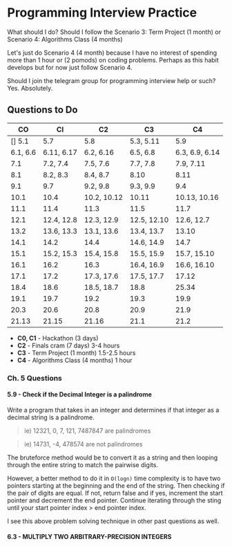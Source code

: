 # Programming Interview Practice

What should I do? Should I follow the Scenario 3: Term Project (1 month) or Scenario 4: Algorithms Class (4 months)

Let's just do Scenario 4 (4 month) because I have no interest of spending more than 1 hour or (2 pomods) on coding problems. Perhaps as this habit develops but for now just follow Scenario 4.

Should I join the telegram group for programming interview help or such? Yes. Absolutely.

## Questions to Do

| CO | Cl | C2 | C3 | C4 |
|----|----|----|----|----|
| [] 5.1 | 5.7 | 5.8 | 5.3, 5.11 | 5.9 |
| 6.1, 6.6 | 6.11, 6.17 | 6.2, 6.16 | 6.5, 6.8 | 6.3, 6.9, 6.14 |
| 7.1 | 7.2, 7.4 | 7.5, 7.6 | 7.7, 7.8 | 7.9, 7.11 |
| 8.1 | 8.2, 8.3 | 8.4, 8.7 | 8.10 | 8.11 |
| 9.1 | 9.7 | 9.2, 9.8 | 9.3, 9.9 | 9.4 |
| 10.1 | 10.4 | 10.2, 10.12 | 10.11 | 10.13, 10.16 |
| 11.1 | 11.4 | 11.3 | 11.5 | 11.7 |
| 12.1 | 12.4, 12.8 | 12.3, 12.9 | 12.5, 12.10 | 12.6, 12.7 |
| 13.2 | 13.6, 13.3 | 13.1, 13.6 | 13.4, 13.7 | 13.10 |
| 14.1 | 14.2 | 14.4 | 14.6, 14.9 | 14.7 |
| 15.1 | 15.2, 15.3 | 15.4, 15.8 | 15.5, 15.9 | 15.7, 15.10 |
| 16.1 | 16.2 | 16.3 | 16.4, 16.9 | 16.6, 16.10 |
| 17.1 | 17.2 | 17.3, 17.6 | 17.5, 17.7 | 17.12 |
| 18.4 | 18.6 | 18.5, 18.7 | 18.8 | 25.34 |
| 19.1 | 19.7 | 19.2 | 19.3 | 19.9 |
| 20.3 | 20.6 | 20.8 | 20.9 | 21.9 |
| 21.13 | 21.15 | 21.16 | 21.1 | 21.2 |

- **C0, C1** - Hackathon (3 days) 
- **C2** - Finals cram (7 days) 3-4 hours
- **C3** - Term Project (1 month) 1.5-2.5 hours
- **C4** - Algorithms Class (4 months) 1 hour


### Ch. 5 Questions

#### 5.9 - Check if the Decimal Integer is a palindrome

Write a program that takes in an integer and determines if that integer as a decimal string is a palindrome.

> ie) 12321, 0, 7, 121, 7487847 are palindromes

> ie) 14731, -4, 478574 are not palindromes

The bruteforce method would be to convert it as a string and then looping through the entire string to match the pairwise digits.

However, a better method to do it in ```O(logn)``` time complexity is to have two pointers starting at the beginning and the end of the string. Then checking if the pair of digits are equal. If not, return false and if yes, increment the start pointer and decrement the end pointer. Continue iterating through the sting until your start pointer index > end pointer index.

I see this above problem solving technique in other past questions as well.


#### 6.3 - MULTIPLY TWO ARBITRARY-PRECISION INTEGERS

